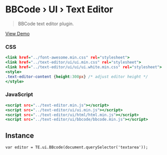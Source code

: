 BBCode › UI › Text Editor
=========================

> BBCode text editor plugin.

[View Demo](https://rawgit.com/tovic/text-editor/master/text-editor/ui/bbcode/bbcode.html)

### CSS

~~~ .html
<link href="../font-awesome.min.css" rel="stylesheet">
<link href="../text-editor/ui/ui.min.css" rel="stylesheet">
<link href="../text-editor/ui/ui/ui.white.min.css" rel="stylesheet">
<style>
.text-editor-content {height:300px} /* adjust editor height */
</style>
~~~

### JavaScript

~~~ .html
<script src="../text-editor.min.js"></script>
<script src="../text-editor/ui/ui.min.js"></script>
<script src="../text-editor/ui/html/html.min.js"></script>
<script src="../text-editor/ui/bbcode/bbcode.min.js"></script>
~~~

Instance
--------

~~~ .javascript
var editor = TE.ui.BBcode(document.querySelector('textarea'));
~~~